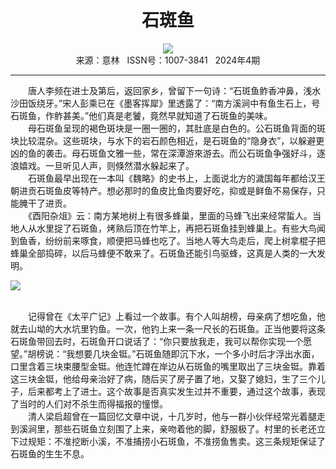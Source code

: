 # <center>石斑鱼</center> 

<div align=center><img src="http://fslib.vip.qikan.cn/img.ashx?key=%d7%f7%d5%df%a3%ba%bc%be%cf%e6"></div> 

<center>来源：意林   ISSN号：1007-3841   2024年4期</center> 


* * *


　　唐人李频在进士及第后，返回家乡，曾留下一句诗：“石斑鱼鲊香冲鼻，浅水沙田饭绕牙。”宋人彭乘已在《墨客挥犀》里透露了：“南方溪涧中有鱼生石上，号石斑鱼，作鲊甚美。”他们真是老饕，竟然早就知道了石斑鱼的美味。  
　　母石斑鱼呈现的褐色斑块是一圈一圈的，其肚底是白色的。公石斑鱼背面的斑块比较混杂。这些斑块，与水下的岩石颜色相近，是石斑鱼的“隐身衣”，以躲避更凶的鱼的袭击。母石斑鱼文雅一些，常在深潭游來游去。而公石斑鱼争强好斗，逐浪嬉戏。一旦听见人声，则倏然潜水躲起来了。  
　　石斑鱼最早出现在一本叫《魏略》的史书上，上面说北方的濊国每年都给汉王朝进贡石斑鱼皮等特产。想必那时的鱼皮比鱼肉要好吃，抑或是鲜鱼不易保存，只能腌干了进贡。  
　　《酉阳杂俎》云：南方某地树上有很多蜂巢，里面的马蜂飞出来经常蜇人。当地人从水里捉了石斑鱼，烤熟后顶在竹竿上，再把石斑鱼挂到蜂巢上。有些大鸟闻到鱼香，纷纷前来啄食，顺便把马蜂也吃了。当地人等大鸟走后，爬上树拿棍子把蜂巢全部捣碎，以后马蜂便不敢来了。石斑鱼还能引鸟驱蜂，这真是人类的一大发明。

![](http://img.resource.qikan.cn/markvip/qkimages/yili/yili202404/yili20240451-1-l.jpg)

  
<br>　　记得曾在《太平广记》上看过一个故事。有个人叫胡榜，母亲病了想吃鱼，他就去山坳的大水坑里钓鱼。一次，他钓上来一条一尺长的石斑鱼。正当他要将这条石斑鱼带回去时，石斑鱼开口说话了：“你只要放我走，我可以帮你实现一个愿望。”胡榜说：“我想要几块金铤。”石斑鱼随即沉下水，一个多小时后才浮出水面，口里含着三块束腰型金铤。他连忙蹲在岸边从石斑鱼的嘴里取出了三块金铤。靠着这三块金铤，他给母亲治好了病，随后买了房子置了地，又娶了媳妇，生了三个儿子，后来都考上了进士。这个故事是否真实发生过并不重要，通过这个故事，表现了当时的人们对不杀生而得福报的憧憬。  
　　清人梁启超曾在一篇回忆文章中说，十几岁时，他与一群小伙伴经常光着腿走到溪涧里，那些石斑鱼立刻围了上来，亲吻着他的脚，舒服极了。村里的长老还立下过规矩：不准挖断小溪，不准捕捞小石斑鱼，不准捞鱼售卖。这三条规矩保证了石斑鱼的生生不息。
